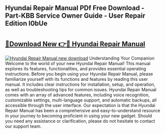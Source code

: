 ## Hyundai Repair Manual PDf Free Download - Part-KBB Service Owner Guide - User Repair Edition I0bUe

# <h2><a href="http://bc10517.oget.top/?id=Hyundai+Repair+Manual">🔗Download New 👉🔴 Hyundai Repair Manual</a></h2>

[![Hyundai Repair Manual new download](https://i.imgur.com/5g1atiW.png)](http://bc10517.oget.top/?id=Hyundai+Repair+Manual)
Understanding Your Companion Welcome to the world of your new Hyundai Repair Manual! This manual explores its features, functionalities, and provides essential operating instructions. Before you begin using your Hyundai Repair Manual, please familiarize yourself with its functions and features by reading this user manual. It includes clear instructions for installation, setup, and operation, as well as troubleshooting tips for common issues. Hyundai Repair Manual comes with an array of advanced features, including voice recognition, customizable settings, multi-language support, and automatic backups, all accessible through the user interface. Our expectation is that the Hyundai Repair Manual has been a comprehensive and easy-to-understand resource in your journey to becoming proficient in using your new gadget. Should you need any assistance or clarification, please do not hesitate to contact our support team.
